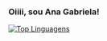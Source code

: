 ### Oiiii, sou Ana Gabriela!

[![Top Linguagens](https://github-readme-stats.vercel.app/api/top-langs/?username=aagablm&layout=dark)](https://github.com/anuraghazra/github-readme-stats)
